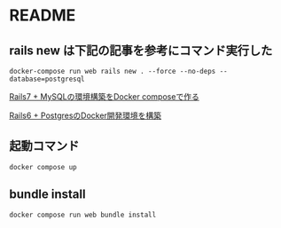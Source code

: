 # README

## rails new は下記の記事を参考にコマンド実行した
```
docker-compose run web rails new . --force --no-deps --database=postgresql
```
[Rails7 + MySQLの環境構築をDocker composeで作る](https://qiita.com/croquette0212/items/7b99d9339fd773ddf20b)

[Rails6 + PostgresのDocker開発環境を構築](https://qiita.com/d0ne1s/items/f724a08119bad2973e46)

## 起動コマンド
```
docker compose up
```

## bundle install
```
docker compose run web bundle install
```
